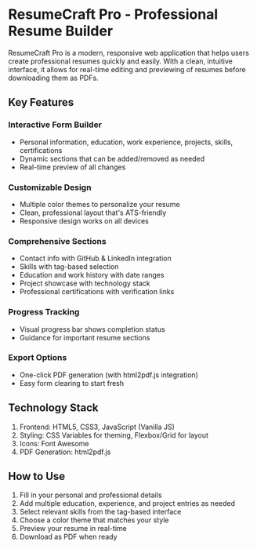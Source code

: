 # ResumeCraft Pro - Professional Resume Builder
<p>ResumeCraft Pro is a modern, responsive web application that helps users create professional resumes quickly and easily. With a clean, intuitive interface, it allows for real-time editing and previewing of resumes before downloading them as PDFs.</p>

<h2>Key Features</h2>
<h3>Interactive Form Builder</h3>
<ul>
  <li>Personal information, education, work experience, projects, skills, certifications</li>
  <li>Dynamic sections that can be added/removed as needed</li>
  <li>Real-time preview of all changes</li>
</ul>
<h3>Customizable Design</h3>
<ul>
  <li>Multiple color themes to personalize your resume</li>
  <li>Clean, professional layout that's ATS-friendly</li>
  <li>Responsive design works on all devices</li>
</ul>
<h3>Comprehensive Sections</h3>
<ul>
  <li>Contact info with GitHub & LinkedIn integration</li>
  <li>Skills with tag-based selection</li>
  <li>Education and work history with date ranges</li>
  <li>Project showcase with technology stack</li>
  <li>Professional certifications with verification links</li>
</ul>
<h3>Progress Tracking</h3>
<ul>
  <li>Visual progress bar shows completion status</li>
  <li>Guidance for important resume sections</li>
</ul>
<h3>Export Options</h3>
<ul>
  <li>One-click PDF generation (with html2pdf.js integration)</li>
  <li>Easy form clearing to start fresh</li>
</ul>
<h2>Technology Stack</h2>
<ol>
  <li>Frontend: HTML5, CSS3, JavaScript (Vanilla JS)</li>
  <li>Styling: CSS Variables for theming, Flexbox/Grid for layout</li>
  <li>Icons: Font Awesome</li>
  <li>PDF Generation: html2pdf.js</li>
</ol>
<h2>How to Use</h2>
<ol>
  <li>Fill in your personal and professional details</li>
  <li>Add multiple education, experience, and project entries as needed</li>
  <li>Select relevant skills from the tag-based interface</li>
  <li>Choose a color theme that matches your style</li>
  <li>Preview your resume in real-time</li>
  <li>Download as PDF when ready</li>
</ol>
